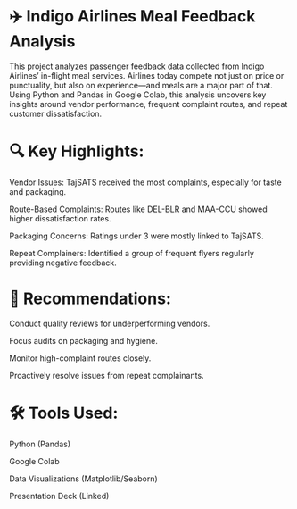 # ✈️ Indigo Airlines Meal Feedback Analysis
This project analyzes passenger feedback data collected from Indigo Airlines’ in-flight meal services. Airlines today compete not just on price or punctuality, but also on experience—and meals are a major part of that. Using Python and Pandas in Google Colab, this analysis uncovers key insights around vendor performance, frequent complaint routes, and repeat customer dissatisfaction.

# 🔍 Key Highlights:
Vendor Issues: TajSATS received the most complaints, especially for taste and packaging.

Route-Based Complaints: Routes like DEL-BLR and MAA-CCU showed higher dissatisfaction rates.

Packaging Concerns: Ratings under 3 were mostly linked to TajSATS.

Repeat Complainers: Identified a group of frequent flyers regularly providing negative feedback.

# 📌 Recommendations:
Conduct quality reviews for underperforming vendors.

Focus audits on packaging and hygiene.

Monitor high-complaint routes closely.

Proactively resolve issues from repeat complainants.

# 🛠️ Tools Used:
Python (Pandas)

Google Colab

Data Visualizations (Matplotlib/Seaborn)

Presentation Deck (Linked)
